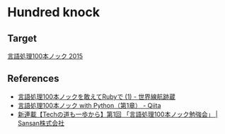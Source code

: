 Hundred knock
================

Target
------------

[言語処理100本ノック 2015](http://www.cl.ecei.tohoku.ac.jp/nlp100/)


References
------------

- [言語処理100本ノックを敢えてRubyで (1) - 世界線航跡蔵](http://yugui.jp/articles/885)
- [言語処理100本ノック with Python（第1章） - Qiita](http://qiita.com/gamma1129/items/37bf660cf4e4b21d4267)
- [新連載【Techの道も一歩から】第1回 「言語処理100本ノック勉強会」 | Sansan株式会社](https://jp.corp-sansan.com/blog/2017/08/tech1-100.html)
